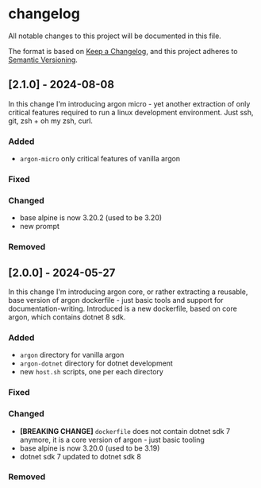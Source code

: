 # changelog

All notable changes to this project will be documented in this file.

The format is based on [Keep a Changelog](https://keepachangelog.com/en/1.1.0/),
and this project adheres to [Semantic Versioning](https://semver.org/spec/v2.0.0.html).

## [2.1.0] - 2024-08-08

In this change I'm introducing argon micro - yet another extraction of only critical features required to run a linux development environment. Just ssh, git, zsh + oh my zsh, curl.

### Added

- `argon-micro` only critical features of vanilla argon

### Fixed

### Changed

- base alpine is now 3.20.2 (used to be 3.20)
- new prompt

### Removed


## [2.0.0] - 2024-05-27

In this change I'm introducing argon core, or rather extracting a reusable, base version of argon dockerfile - just basic tools and support for documentation-writing. Introduced is a new dockerfile, based on core argon, which contains dotnet 8 sdk.

### Added

- `argon` directory for vanilla argon
- `argon-dotnet` directory for dotnet development
- new `host.sh` scripts, one per each directory

### Fixed

### Changed

- **[BREAKING CHANGE]** `dockerfile` does not contain dotnet sdk 7 anymore, it is a core version of argon - just basic tooling
- base alpine is now 3.20.0 (used to be 3.19)
- dotnet sdk 7 updated to dotnet sdk 8

### Removed
